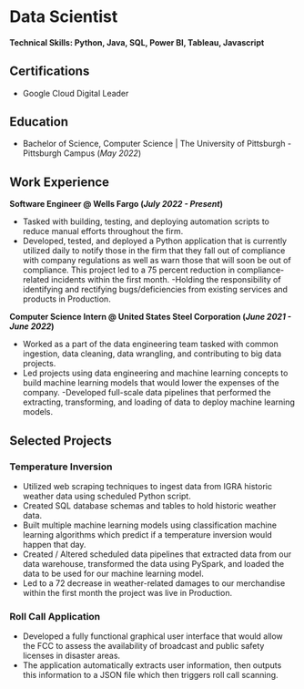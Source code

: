 # Data Scientist

#### Technical Skills: Python, Java, SQL, Power BI, Tableau, Javascript

## Certifications
- Google Cloud Digital Leader

## Education 			        		
- Bachelor of Science, Computer Science | The University of Pittsburgh - Pittsburgh Campus (_May 2022_)

## Work Experience
**Software Engineer @ Wells Fargo (_July 2022 - Present_)**
- Tasked with building, testing, and deploying automation scripts to reduce manual efforts throughout the firm.
- Developed, tested, and deployed a Python application that is currently utilized daily to notify those in the firm that
they fall out of compliance with company regulations as well as warn those that will soon be out of compliance.
This project led to a 75 percent reduction in compliance-related incidents within the first month.
-Holding the responsibility of identifying and rectifying bugs/deficiencies from existing services and products in
Production.

**Computer Science Intern @ United States Steel Corporation (_June 2021 - June 2022_)**
- Worked as a part of the data engineering team tasked with common ingestion, data cleaning, data wrangling, and
contributing to big data projects.
- Led projects using data engineering and machine learning concepts to build machine learning models that would
lower the expenses of the company.
-Developed full-scale data pipelines that performed the extracting, transforming, and loading of data to deploy
machine learning models.

## Selected Projects
### Temperature Inversion

- Utilized web scraping techniques to ingest data from IGRA historic weather data using scheduled Python script.
- Created SQL database schemas and tables to hold historic weather data.
- Built multiple machine learning models using classification machine learning algorithms which predict if a temperature
inversion would happen that day.
- Created / Altered scheduled data pipelines that extracted data from our data warehouse, transformed the data using PySpark,
and loaded the data to be used for our machine learning model.
- Led to a 72 decrease in weather-related damages to our merchandise within the first month the project was live in
Production.


### Roll Call Application

- Developed a fully functional graphical user interface that would allow the FCC to assess the availability of broadcast and
public safety licenses in disaster areas.
- The application automatically extracts user information, then outputs this information to a JSON file which then triggers
roll call scanning.
